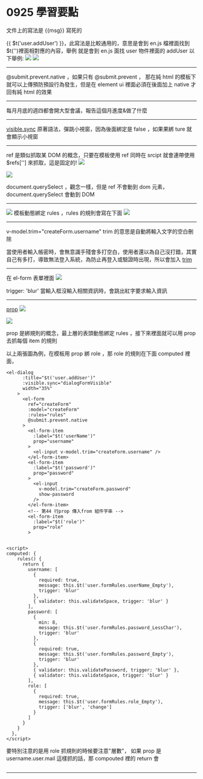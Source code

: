 # 0925 學習要點
文件上的寫法是 {{msg}} 寫死的

{{ $t('user.addUser') }}，此寫法是比較通用的，意思是會到 en.js 檔裡面找到 $t('')裡面相對應的內容，舉例 就是會到 en.js 面找 user 物件裡面的 addUser
以下舉例:
![](https://i.imgur.com/pCIBt23.png)
![](https://i.imgur.com/BM78Vl6.png)

---
@submit.prevent.native ，如果只有 @submit.prevent ， 那在純 html 的模板下就可以上傳預防預設行為發生，但是在 element ui 裡面必須在後面加上 native 才回有純 html 的效果

---

每月月底的週四都會開大型會議，報告這個月進度&做了什麼

---
[visible.sync](https://element.eleme.io/#/zh-CN/component/dialog)
原著語法，彈跳小視窗，因為後面綁定是 false ，如果果綁 ture 就會顯示小視窗

---
ref 是類似抓取某 DOM 的概念，只要在模板使用 ref 同時在 srcipt 就會連帶使用 $refs[''] 來抓取，這是固定的!
![](https://i.imgur.com/B0TaTGu.png)

![](https://i.imgur.com/zYENcao.png)

document.querySelect ，觀念一樣，但是 ref 不會動到 dom 元素，document.querySelect 會動到 DOM

---
![](https://i.imgur.com/ZCiTAno.png)
模板動態綁定 rules ，rules 的規則會寫在下面
![](https://i.imgur.com/1i9NBgR.png)


---
v-model.trim="createForm.username" 
trim 的意思是自動將輸入文字的空白刪除

當使用者輸入帳密時，會無意識手殘會多打空白，使用者還以為自己沒打錯，其實自己有多打，導致無法登入系統，為防止再登入或驗證時出現，所以會加入 [trim](https://www.w3schools.com/jsref/tryit.asp?filename=tryjsref_trim)

---
在 el-form 表單裡面
![](https://i.imgur.com/mHdjnSr.png)

trigger: 'blur'
當輸入框沒輸入相關資訊時，會跳出紅字要求輸入資訊

---
[prop](https://element.eleme.io/#/zh-CN/component/table)
![](https://i.imgur.com/SsrcpD7.png)

![](https://i.imgur.com/HQEH8mR.png)

prop 是綁規則的概念，最上層的表頭動態綁定 rules ，接下來裡面就可以用 prop 去抓每個 item 的規則

以上兩張圖為例，在模板用 prop 綁 role ，那 role 的規則在下面 computed 裡面，
```htmlmixed=
<el-dialog
      :title="$t('user.addUser')"
      :visible.sync="dialogFormVisible"
      width="35%"
    >
      <el-form
        ref="createForm"
        :model="createForm"
        :rules="rules"
        @submit.prevent.native
      >
        <el-form-item
          :label="$t('userName')"
          prop="username"
        >
          <el-input v-model.trim="createForm.username" />
        </el-form-item>
        <el-form-item
          :label="$t('password')"
          prop="password"
        >
          <el-input
            v-model.trim="createForm.password"
            show-password
          />
        </el-form-item>
        <!-- 第44 行prop 傳入from 組件字串 -->
        <el-form-item
          :label="$t('role')"
          prop="role"
        >


<script>
computed: {
    rules() {
      return {
        username: [
          {
            required: true,
            message: this.$t('user.formRules.userName_Empty'),
            trigger: 'blur'
          },
          { validator: this.validateSpace, trigger: 'blur' }
        ],
        password: [
          {
            min: 8,
            message: this.$t('user.formRules.password_LessChar'),
            trigger: 'blur'
          },
          {
            required: true,
            message: this.$t('user.formRules.password_Empty'),
            trigger: 'blur'
          },
          { validator: this.validatePassword, trigger: 'blur' },
          { validator: this.validateSpace, trigger: 'blur' }
        ],
        role: [
          {
            required: true,
            message: this.$t('user.formRules.role_Empty'),
            trigger: ['blur', 'change']
          }
        ]
      }
    }
  },
</script>

```

要特別注意的是用 role 抓規則的時候要注意"層數"，
如果 prop 是 username.user.mail 這樣抓的話，那 compouted 裡的 return 會
```javascript=

```

---
